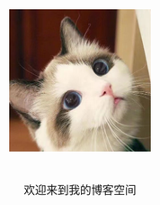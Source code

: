 
[//]: ![](https://github.com/dreamlixia/blog/raw/master/images/title.jpeg)

<div style="text-align:center">
    <img width="50%" src="./images/title.jpeg" alt="一张猫猫图片" >
    <div style="font-size: 20px; margin-top: 50px!important">欢迎来到我的博客空间</div>
</div> 